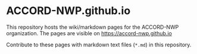ACCORD-NWP.github.io
====================

This repository hosts the wiki/markdown pages for the ACCORD-NWP organization.
The pages are visible on https://accord-nwp.github.io

Contribute to these pages with markdown text files (`*.md`) in this repository.
